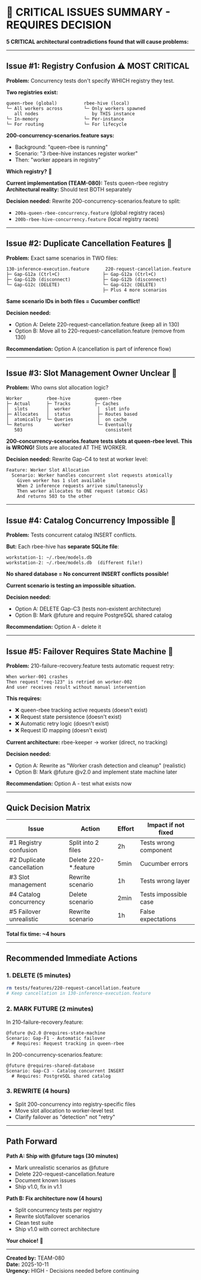 # 🚨 CRITICAL ISSUES SUMMARY - REQUIRES DECISION

**5 CRITICAL architectural contradictions found that will cause problems:**

---

## Issue #1: Registry Confusion ⚠️ MOST CRITICAL

**Problem:** Concurrency tests don't specify WHICH registry they test.

**Two registries exist:**
```
queen-rbee (global)          rbee-hive (local)
└─ All workers across        └─ Only workers spawned
   all nodes                    by THIS instance
└─ In-memory                 └─ Per-instance
└─ For routing               └─ For lifecycle
```

**200-concurrency-scenarios.feature says:**
- Background: "queen-rbee is running" 
- Scenario: "3 rbee-hive instances register worker"
- Then: "worker appears in registry"

**Which registry?** 🤔

**Current implementation (TEAM-080):** Tests queen-rbee registry
**Architectural reality:** Should test BOTH separately

**Decision needed:** Rewrite 200-concurrency-scenarios.feature to split:
- `200a-queen-rbee-concurrency.feature` (global registry races)
- `200b-rbee-hive-concurrency.feature` (local registry races)

---

## Issue #2: Duplicate Cancellation Features 🔴

**Problem:** Exact same scenarios in TWO files:

```
130-inference-execution.feature      220-request-cancellation.feature
├─ Gap-G12a (Ctrl+C)                ├─ Gap-G12a (Ctrl+C)
├─ Gap-G12b (disconnect)            ├─ Gap-G12b (disconnect)
└─ Gap-G12c (DELETE)                └─ Gap-G12c (DELETE)
                                    ├─ Plus 4 more scenarios
```

**Same scenario IDs in both files = Cucumber conflict!**

**Decision needed:** 
- Option A: Delete 220-request-cancellation.feature (keep all in 130)
- Option B: Move all to 220-request-cancellation.feature (remove from 130)

**Recommendation:** Option A (cancellation is part of inference flow)

---

## Issue #3: Slot Management Owner Unclear 🔴

**Problem:** Who owns slot allocation logic?

```
Worker         rbee-hive         queen-rbee
├─ Actual      ├─ Tracks         ├─ Caches
│  slots       │  worker          │  slot info
├─ Allocates   │  status          ├─ Routes based
│  atomically  └─ Queries         │  on cache
└─ Returns        worker          └─ Eventually
   503                               consistent
```

**200-concurrency-scenarios.feature tests slots at queen-rbee level.**
**This is WRONG!** Slots are allocated AT THE WORKER.

**Decision needed:** Rewrite Gap-C4 to test at worker level:
```gherkin
Feature: Worker Slot Allocation
  Scenario: Worker handles concurrent slot requests atomically
    Given worker has 1 slot available
    When 2 inference requests arrive simultaneously
    Then worker allocates to ONE request (atomic CAS)
    And returns 503 to the other
```

---

## Issue #4: Catalog Concurrency Impossible 🔴

**Problem:** Tests concurrent catalog INSERT conflicts.

**But:** Each rbee-hive has **separate SQLite file**:
```
workstation-1: ~/.rbee/models.db
workstation-2: ~/.rbee/models.db  (different file!)
```

**No shared database = No concurrent INSERT conflicts possible!**

**Current scenario is testing an impossible situation.**

**Decision needed:**
- Option A: DELETE Gap-C3 (tests non-existent architecture)
- Option B: Mark @future and require PostgreSQL shared catalog

**Recommendation:** Option A - delete it

---

## Issue #5: Failover Requires State Machine 🔴

**Problem:** 210-failure-recovery.feature tests automatic request retry:

```gherkin
When worker-001 crashes
Then request "req-123" is retried on worker-002
And user receives result without manual intervention
```

**This requires:**
- ❌ queen-rbee tracking active requests (doesn't exist)
- ❌ Request state persistence (doesn't exist)
- ❌ Automatic retry logic (doesn't exist)
- ❌ Request ID mapping (doesn't exist)

**Current architecture:** rbee-keeper → worker (direct, no tracking)

**Decision needed:**
- Option A: Rewrite as "Worker crash detection and cleanup" (realistic)
- Option B: Mark @future @v2.0 and implement state machine later

**Recommendation:** Option A - test what exists now

---

## Quick Decision Matrix

| Issue | Action | Effort | Impact if not fixed |
|-------|--------|--------|---------------------|
| #1 Registry confusion | Split into 2 files | 2h | Tests wrong component |
| #2 Duplicate cancellation | Delete 220-*.feature | 5min | Cucumber errors |
| #3 Slot management | Rewrite scenario | 1h | Tests wrong layer |
| #4 Catalog concurrency | Delete scenario | 2min | Tests impossible case |
| #5 Failover unrealistic | Rewrite scenario | 1h | False expectations |

**Total fix time: ~4 hours**

---

## Recommended Immediate Actions

### 1. DELETE (5 minutes)
```bash
rm tests/features/220-request-cancellation.feature
# Keep cancellation in 130-inference-execution.feature
```

### 2. MARK FUTURE (2 minutes)
In 210-failure-recovery.feature:
```gherkin
@future @v2.0 @requires-state-machine
Scenario: Gap-F1 - Automatic failover
  # Requires: Request tracking in queen-rbee
```

In 200-concurrency-scenarios.feature:
```gherkin
@future @requires-shared-database
Scenario: Gap-C3 - Catalog concurrent INSERT
  # Requires: PostgreSQL shared catalog
```

### 3. REWRITE (4 hours)
- Split 200-concurrency into registry-specific files
- Move slot allocation to worker-level test
- Clarify failover as "detection" not "retry"

---

## Path Forward

**Path A: Ship with @future tags (30 minutes)**
- Mark unrealistic scenarios as @future
- Delete 220-request-cancellation.feature
- Document known issues
- Ship v1.0, fix in v1.1

**Path B: Fix architecture now (4 hours)**
- Split concurrency tests per registry
- Rewrite slot/failover scenarios
- Clean test suite
- Ship v1.0 with correct architecture

**Your choice!** 🎯

---

**Created by:** TEAM-080  
**Date:** 2025-10-11  
**Urgency:** HIGH - Decisions needed before continuing

